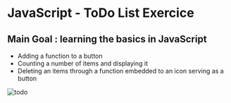 # JavaScript - ToDo List Exercice
## Main Goal : learning the basics in JavaScript

- Adding a function to a button
- Counting a number of items and displaying it
- Deleting an items through a function embedded to an icon serving as a button

![todo](https://github.com/user-attachments/assets/75c9df15-5bd7-450c-9abc-8c69091cff73)
